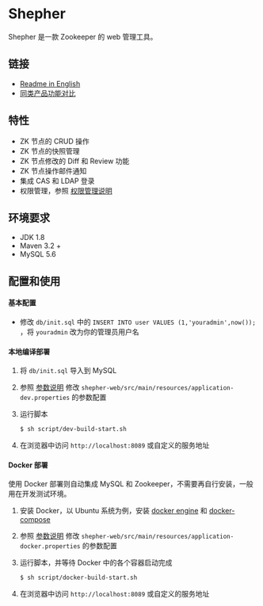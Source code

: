 # Shepher
Shepher 是一款 Zookeeper 的 web 管理工具。

## 链接
- [Readme in English](README.md)
- [同类产品功能对比](Docs/Similar-zh.md)

## 特性
- ZK 节点的 CRUD 操作
- ZK 节点的快照管理
- ZK 节点修改的 Diff 和 Review 功能
- ZK 节点操作邮件通知
- 集成 CAS 和 LDAP 登录
- 权限管理，参照 [权限管理说明](Docs/Authority-zh.md)

## 环境要求
- JDK 1.8
- Maven 3.2 +
- MySQL 5.6

## 配置和使用

#### 基本配置

- 修改 `db/init.sql` 中的 `INSERT INTO user VALUES (1,'youradmin',now());` ，将 `youradmin` 改为你的管理员用户名

#### 本地编译部署

1. 将 `db/init.sql` 导入到 MySQL
2. 参照 [参数说明](Docs/Parameter-zh.md) 修改 `shepher-web/src/main/resources/application-dev.properties` 的参数配置
3. 运行脚本

    ```sh
    $ sh script/dev-build-start.sh
    ```
4. 在浏览器中访问 `http://localhost:8089` 或自定义的服务地址

#### Docker 部署

使用 Docker 部署则自动集成 MySQL 和 Zookeeper，不需要再自行安装，一般用在开发测试环境。

1. 安装 Docker，以 Ubuntu 系统为例，安装 [docker engine](https://docs.docker.com/engine/installation/#installation) 和 [docker-compose](https://docs.docker.com/compose/install/)
2. 参照 [参数说明](Docs/Parameter-zh.md) 修改 `shepher-web/src/main/resources/application-docker.properties` 的参数配置
3. 运行脚本，并等待 Docker 中的各个容器启动完成

    ```sh
    $ sh script/docker-build-start.sh
    ```
4. 在浏览器中访问 `http://localhost:8089` 或自定义的服务地址

